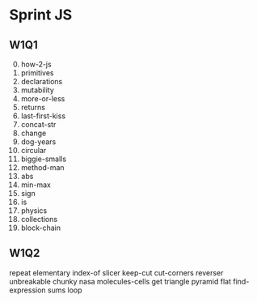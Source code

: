 # Sprint JS
## W1Q1
0. how-2-js
1. primitives
2. declarations
3. mutability
4. more-or-less
5. returns
6. last-first-kiss
7. concat-str
8. change
9. dog-years
10. circular
11. biggie-smalls
12. method-man
13. abs
14. min-max
15. sign
16. is
17. physics
18. collections
19. block-chain


## W1Q2
repeat
elementary
index-of
slicer
keep-cut
cut-corners
reverser
unbreakable
chunky
nasa
molecules-cells
get
triangle
pyramid
flat
find-expression
sums
loop

